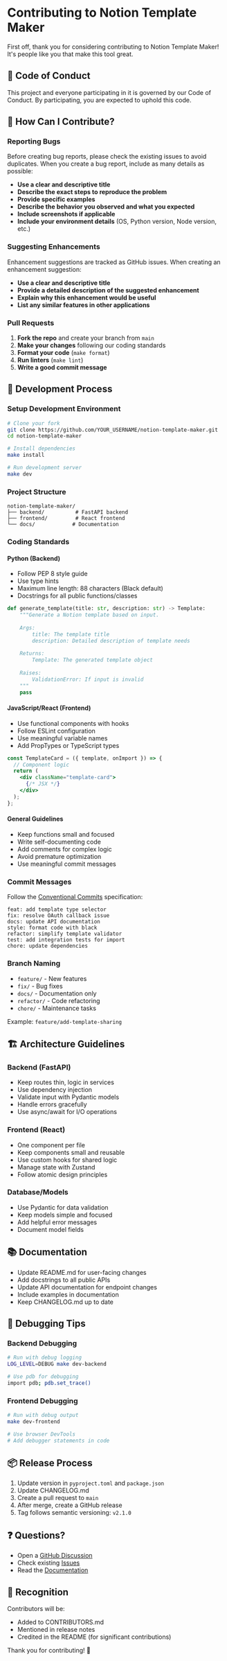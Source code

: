 # Contributing to Notion Template Maker

First off, thank you for considering contributing to Notion Template Maker! It's people like you that make this tool great.

## 🤝 Code of Conduct

This project and everyone participating in it is governed by our Code of Conduct. By participating, you are expected to uphold this code.

## 🚀 How Can I Contribute?

### Reporting Bugs

Before creating bug reports, please check the existing issues to avoid duplicates. When you create a bug report, include as many details as possible:

- **Use a clear and descriptive title**
- **Describe the exact steps to reproduce the problem**
- **Provide specific examples**
- **Describe the behavior you observed and what you expected**
- **Include screenshots if applicable**
- **Include your environment details** (OS, Python version, Node version, etc.)

### Suggesting Enhancements

Enhancement suggestions are tracked as GitHub issues. When creating an enhancement suggestion:

- **Use a clear and descriptive title**
- **Provide a detailed description of the suggested enhancement**
- **Explain why this enhancement would be useful**
- **List any similar features in other applications**

### Pull Requests

1. **Fork the repo** and create your branch from `main`
2. **Make your changes** following our coding standards
3. **Format your code** (`make format`)
4. **Run linters** (`make lint`)
5. **Write a good commit message**

## 📝 Development Process

### Setup Development Environment

```bash
# Clone your fork
git clone https://github.com/YOUR_USERNAME/notion-template-maker.git
cd notion-template-maker

# Install dependencies
make install

# Run development server
make dev
```

### Project Structure

```
notion-template-maker/
├── backend/          # FastAPI backend
├── frontend/         # React frontend
└── docs/            # Documentation
```

### Coding Standards

#### Python (Backend)
- Follow PEP 8 style guide
- Use type hints
- Maximum line length: 88 characters (Black default)
- Docstrings for all public functions/classes

```python
def generate_template(title: str, description: str) -> Template:
    """Generate a Notion template based on input.
    
    Args:
        title: The template title
        description: Detailed description of template needs
        
    Returns:
        Template: The generated template object
        
    Raises:
        ValidationError: If input is invalid
    """
    pass
```

#### JavaScript/React (Frontend)
- Use functional components with hooks
- Follow ESLint configuration
- Use meaningful variable names
- Add PropTypes or TypeScript types

```jsx
const TemplateCard = ({ template, onImport }) => {
  // Component logic
  return (
    <div className="template-card">
      {/* JSX */}
    </div>
  );
};
```

#### General Guidelines
- Keep functions small and focused
- Write self-documenting code
- Add comments for complex logic
- Avoid premature optimization
- Use meaningful commit messages

### Commit Messages

Follow the [Conventional Commits](https://www.conventionalcommits.org/) specification:

```
feat: add template type selector
fix: resolve OAuth callback issue
docs: update API documentation
style: format code with black
refactor: simplify template validator
test: add integration tests for import
chore: update dependencies
```

### Branch Naming

- `feature/` - New features
- `fix/` - Bug fixes
- `docs/` - Documentation only
- `refactor/` - Code refactoring
- `chore/` - Maintenance tasks

Example: `feature/add-template-sharing`

## 🏗️ Architecture Guidelines

### Backend (FastAPI)
- Keep routes thin, logic in services
- Use dependency injection
- Validate input with Pydantic models
- Handle errors gracefully
- Use async/await for I/O operations

### Frontend (React)
- One component per file
- Keep components small and reusable
- Use custom hooks for shared logic
- Manage state with Zustand
- Follow atomic design principles

### Database/Models
- Use Pydantic for data validation
- Keep models simple and focused
- Add helpful error messages
- Document model fields

## 📚 Documentation

- Update README.md for user-facing changes
- Add docstrings to all public APIs
- Update API documentation for endpoint changes
- Include examples in documentation
- Keep CHANGELOG.md up to date

## 🐛 Debugging Tips

### Backend Debugging
```bash
# Run with debug logging
LOG_LEVEL=DEBUG make dev-backend

# Use pdb for debugging
import pdb; pdb.set_trace()
```

### Frontend Debugging
```bash
# Run with debug output
make dev-frontend

# Use browser DevTools
# Add debugger statements in code
```

## 📦 Release Process

1. Update version in `pyproject.toml` and `package.json`
2. Update CHANGELOG.md
3. Create a pull request to `main`
4. After merge, create a GitHub release
5. Tag follows semantic versioning: `v2.1.0`

## ❓ Questions?

- Open a [GitHub Discussion](https://github.com/yourusername/notion-template-maker/discussions)
- Check existing [Issues](https://github.com/yourusername/notion-template-maker/issues)
- Read the [Documentation](https://github.com/yourusername/notion-template-maker/wiki)

## 🎉 Recognition

Contributors will be:
- Added to CONTRIBUTORS.md
- Mentioned in release notes
- Credited in the README (for significant contributions)

Thank you for contributing! 🙌
